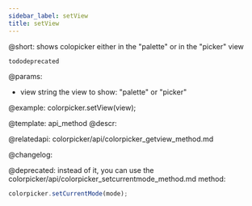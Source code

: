```yaml
---
sidebar_label: setView
title: setView
---          
```


@short: shows colopicker either in the "palette" or in the "picker" view

```tododeprecated ```

@params:
- view    string   the view to show: "palette" or "picker"



@example:
colorpicker.setView(view);


@template: api_method
@descr:



@relatedapi:
colorpicker/api/colorpicker_getview_method.md


@changelog:

@deprecated: instead of it, you can use the colorpicker/api/colorpicker_setcurrentmode_method.md method:

~~~js
colorpicker.setCurrentMode(mode);
~~~